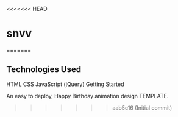 <<<<<<< HEAD
# snvv
=======
## Technologies Used
HTML
CSS
JavaScript (jQuery)
Getting Started


An easy to deploy, Happy Birthday animation design TEMPLATE.

>>>>>>> aab5c16 (Initial commit)
